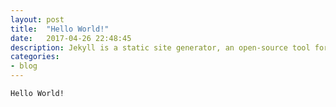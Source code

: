 ```yaml
---
layout: post
title:  "Hello World!"
date:   2017-04-26 22:48:45
description: Jekyll is a static site generator, an open-source tool for creating simple yet powerful websites of all shapes and sizes.
categories:
- blog
---
```


`Hello World!`
